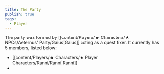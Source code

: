 ```yaml
---
title: The Party
publish: true
tags:
  - Player
---
```

The party was formed by [[content/Players/☻ Characters/★ NPCs/Aeternus' Party/Gaius|Gaius]] acting as a quest fixer. 
It currently has 5 members, listed below:
- [[content/Players/☻ Characters/★ Player Characters/Ranni/Ranni|Ranni]]
- 